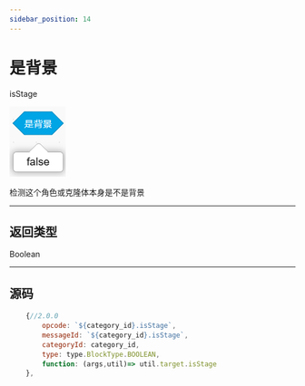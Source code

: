 ```yaml
---
sidebar_position: 14
---
```

# 是背景

isStage

![img](img\isStage\image.png)  

检测这个角色或克隆体本身是不是背景

***
## 返回类型
Boolean


***
## 源码
```js title="/categorys/convenient.js"
    {//2.0.0
        opcode: `${category_id}.isStage`,
        messageId: `${category_id}.isStage`,
        categoryId: category_id,
        type: type.BlockType.BOOLEAN,
        function: (args,util)=> util.target.isStage
    },
```

